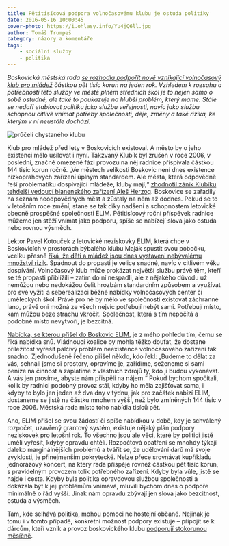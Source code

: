 ```yaml
---
title: Pětitisícová podpora volnočasovému klubu je ostuda politiky
date: 2016-05-16 10:00:45
cover-photo: https://i.ohlasy.info/Yu4jQ6ll.jpg
author: Tomáš Trumpeš
category: názory a komentáře
tags:
    - sociální služby
    - politika
---
```


*Boskovická městská rada [se rozhodla podpořit nově vznikající volnočasový klub pro mládež](http://boskovice.cz/VismoOnline_ActionScripts/File.ashx?id_org=832&id_dokumenty=28393) částkou pět tisíc korun na jeden rok. Vzhledem k rozsahu a potřebnosti této služby ve městě plném středních škol je to nejen samo o sobě ostudné, ale také to poukazuje na hlubší problém, který máme. Stále se nedaří etablovat politiku jako službu veřejnosti, navíc jako službu schopnou citlivě vnímat potřeby společnosti, děje, změny a také rizika, ke kterým v ní neustále dochází.*

<img src="https://i.ohlasy.info/Yu4jQ6l.jpg" alt="průčelí chystaného klubu" class="img-responsive img-popup" data-author="Tomáš Trumpeš">

Klub pro mládež před lety v Boskovicích existoval. A město by o jeho existenci mělo usilovat  i nyní. Takzvaný Klubík byl zrušen v roce 2006, v poslední, značně omezené fázi provozu na něj radnice přispívala částkou 144 tisíc korun ročně. „Ve městech velikosti Boskovic není dnes existence nízkoprahových zařízení úplným standardem. Ale města, která odpovědně řeší problematiku dospívající mládeže, kluby mají,“ [zhodnotil zánik Klubíku tehdejší vedoucí blanenského zařízení Aleš Herzog](http://stare.boskovicko.cz/cislo.phtml?iss_id=163#art_5301). Boskovice se zařadily na seznam neodpovědných měst a zůstaly na něm až dodnes. Pokud se to v letošním roce změní, stane se tak díky nadšení a schopnostem letovické obecně prospěšné společnosti ELIM. Pětitisícový roční příspěvek radnice můžeme jen stěží vnímat jako podporu, spíše se nabízejí slova jako ostuda nebo rovnou výsměch.

Lektor Pavel Kotouček z letovické neziskovky ELIM, která chce v Boskovicích v prostorách býbalého klubu Maják spustit svou pobočku, vcelku přesně [říká, že děti a mládež jsou dnes vystaveni nebývalému množství rizik](/clanky/2016/05/rozhovor-kotoucek.html). Spadnout do propasti je velice snadné, navíc v citlivém věku dospívání. Volnočasový klub může prokázat největší službu právě těm, kteří se té propasti přiblížili – zatím do ní nespadli, ale z nějakého důvodu už nemůžou nebo nedokážou čelit hrozbám standardním způsobem a využívat pro své vyžití a seberealizaci běžné nabídky volnočasových center či uměleckých škol. Právě pro ně by mělo ve společnosti existovat záchranné lano, právě oni možná ze všech nejvíc potřebují nebýt sami. Potřebují místo, kam můžou beze strachu vkročit. Společnost, která s tím nepočítá a podobné místo nevytvoří, je bezcitná.

[Nabídka, se kterou přišel do Boskovic ELIM](/clanky/2016/04/elim-boskovice.html), je z mého pohledu tím, čemu se říká nabídka snů. Vládnoucí koalice by mohla těžko doufat, že dostane příležitost vyřešit palčivý problém neexistence volnočasového zařízení tak snadno. Zjednodušeně řečeno přišel někdo, kdo řekl: „Budeme to dělat za vás, sehnali jsme si prostory, opravíme je, zařídíme, seženeme si sami peníze na činnost a zaplatíme z vlastních zdrojů ty, kdo ji budou vykonávat. A vás jen prosíme, abyste nám přispěli na nájem.“ Pokud bychom spočítali, kolik by radnici podobný provoz stál, kdyby ho měla zajišťovat sama, i kdyby to bylo jen jeden až dva dny v týdnu, jak pro začátek nabízí ELIM, dostaneme se jistě na částku mnohem vyšší, než bylo zmíněných 144 tisíc v roce 2006. Městská rada místo toho nabídla tisíců pět.

Ano, ELIM přišel se svou žádostí či spíše nabídkou v době, kdy je schválený rozpočet, uzavřený grantový systém, existuje nějaký plán podpory neziskovek pro letošní rok. To všechno jsou ale věci, které by politici jistě uměli vyřešit, kdyby opravdu chtěli. Rozpočtová opatření se mnohdy týkají daleko marginálnějších problémů a tvářit se, že udělování darů má svoje zvyklosti, je přinejmenším pokrytecké. Nelze přece srovnávat kupříkladu jednorázový koncert, na který rada přispěje rovněž částkou pět tisíc korun, s pravidelným provozem tolik potřebného zařízení. Kdyby byla vůle, jistě se najde i cesta. Kdyby byla politika opravdovou službou společnosti a dokázala být k její problémům vnímavá, mluvili bychom dnes o podpoře minimálně o řád vyšší. Jinak nám opravdu zbývají jen slova jako bezcitnost, ostuda a výsměch.

Tam, kde selhává politika, mohou pomoci nelhostejní občané. Nejinak je tomu i v tomto případě, konkrétní možnost podpory existuje – připojit se k dárcům, kteří vznik a provoz boskovického klubu [podporují stokorunou měsíčně](http://www.elim-letovice.cz/plan-b-boskovice).
